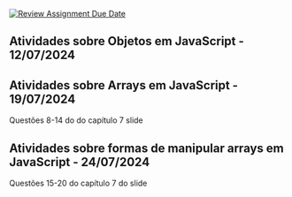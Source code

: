 [![Review Assignment Due Date](https://classroom.github.com/assets/deadline-readme-button-22041afd0340ce965d47ae6ef1cefeee28c7c493a6346c4f15d667ab976d596c.svg)](https://classroom.github.com/a/XUEw9AAE)

## Atividades sobre Objetos em JavaScript - 12/07/2024
## Atividades sobre Arrays em JavaScript - 19/07/2024
 Questões 8-14 do do capítulo 7 slide
## Atividades sobre formas de manipular arrays em JavaScript - 24/07/2024
 Questões 15-20 do capítulo 7 do slide 